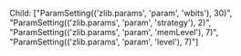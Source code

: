Child: ["ParamSetting(('zlib.params', 'param', 'wbits'), 30)", "ParamSetting(('zlib.params', 'param', 'strategy'), 2)", "ParamSetting(('zlib.params', 'param', 'memLevel'), 7)", "ParamSetting(('zlib.params', 'param', 'level'), 7)"]
